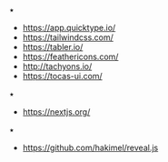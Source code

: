 ⭑

- https://app.quicktype.io/
- https://tailwindcss.com/
- https://tabler.io/
- https://feathericons.com/
- http://tachyons.io/
- https://tocas-ui.com/

⭑

- https://nextjs.org/

⭑

- https://github.com/hakimel/reveal.js
